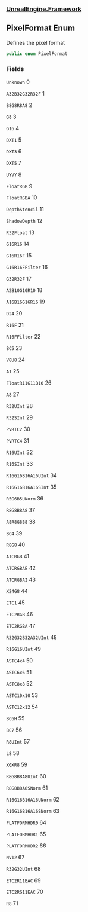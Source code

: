 ### [UnrealEngine.Framework](./UnrealEngine-Framework.md 'UnrealEngine.Framework')
## PixelFormat Enum
Defines the pixel format  
```csharp
public enum PixelFormat
```
### Fields
<a name='PixelFormat-Unknown'></a>
`Unknown` 0  
  
  
<a name='PixelFormat-A32B32G32R32F'></a>
`A32B32G32R32F` 1  
  
  
<a name='PixelFormat-B8G8R8A8'></a>
`B8G8R8A8` 2  
  
  
<a name='PixelFormat-G8'></a>
`G8` 3  
  
  
<a name='PixelFormat-G16'></a>
`G16` 4  
  
  
<a name='PixelFormat-DXT1'></a>
`DXT1` 5  
  
  
<a name='PixelFormat-DXT3'></a>
`DXT3` 6  
  
  
<a name='PixelFormat-DXT5'></a>
`DXT5` 7  
  
  
<a name='PixelFormat-UYVY'></a>
`UYVY` 8  
  
  
<a name='PixelFormat-FloatRGB'></a>
`FloatRGB` 9  
  
  
<a name='PixelFormat-FloatRGBA'></a>
`FloatRGBA` 10  
  
  
<a name='PixelFormat-DepthStencil'></a>
`DepthStencil` 11  
  
  
<a name='PixelFormat-ShadowDepth'></a>
`ShadowDepth` 12  
  
  
<a name='PixelFormat-R32Float'></a>
`R32Float` 13  
  
  
<a name='PixelFormat-G16R16'></a>
`G16R16` 14  
  
  
<a name='PixelFormat-G16R16F'></a>
`G16R16F` 15  
  
  
<a name='PixelFormat-G16R16FFilter'></a>
`G16R16FFilter` 16  
  
  
<a name='PixelFormat-G32R32F'></a>
`G32R32F` 17  
  
  
<a name='PixelFormat-A2B10G10R10'></a>
`A2B10G10R10` 18  
  
  
<a name='PixelFormat-A16B16G16R16'></a>
`A16B16G16R16` 19  
  
  
<a name='PixelFormat-D24'></a>
`D24` 20  
  
  
<a name='PixelFormat-R16F'></a>
`R16F` 21  
  
  
<a name='PixelFormat-R16FFilter'></a>
`R16FFilter` 22  
  
  
<a name='PixelFormat-BC5'></a>
`BC5` 23  
  
  
<a name='PixelFormat-V8U8'></a>
`V8U8` 24  
  
  
<a name='PixelFormat-A1'></a>
`A1` 25  
  
  
<a name='PixelFormat-FloatR11G11B10'></a>
`FloatR11G11B10` 26  
  
  
<a name='PixelFormat-A8'></a>
`A8` 27  
  
  
<a name='PixelFormat-R32UInt'></a>
`R32UInt` 28  
  
  
<a name='PixelFormat-R32SInt'></a>
`R32SInt` 29  
  
  
<a name='PixelFormat-PVRTC2'></a>
`PVRTC2` 30  
  
  
<a name='PixelFormat-PVRTC4'></a>
`PVRTC4` 31  
  
  
<a name='PixelFormat-R16UInt'></a>
`R16UInt` 32  
  
  
<a name='PixelFormat-R16SInt'></a>
`R16SInt` 33  
  
  
<a name='PixelFormat-R16G16B16A16UInt'></a>
`R16G16B16A16UInt` 34  
  
  
<a name='PixelFormat-R16G16B16A16SInt'></a>
`R16G16B16A16SInt` 35  
  
  
<a name='PixelFormat-R5G6B5UNorm'></a>
`R5G6B5UNorm` 36  
  
  
<a name='PixelFormat-R8G8B8A8'></a>
`R8G8B8A8` 37  
  
  
<a name='PixelFormat-A8R8G8B8'></a>
`A8R8G8B8` 38  
  
  
<a name='PixelFormat-BC4'></a>
`BC4` 39  
  
  
<a name='PixelFormat-R8G8'></a>
`R8G8` 40  
  
  
<a name='PixelFormat-ATCRGB'></a>
`ATCRGB` 41  
  
  
<a name='PixelFormat-ATCRGBAE'></a>
`ATCRGBAE` 42  
  
  
<a name='PixelFormat-ATCRGBAI'></a>
`ATCRGBAI` 43  
  
  
<a name='PixelFormat-X24G8'></a>
`X24G8` 44  
  
  
<a name='PixelFormat-ETC1'></a>
`ETC1` 45  
  
  
<a name='PixelFormat-ETC2RGB'></a>
`ETC2RGB` 46  
  
  
<a name='PixelFormat-ETC2RGBA'></a>
`ETC2RGBA` 47  
  
  
<a name='PixelFormat-R32G32B32A32UInt'></a>
`R32G32B32A32UInt` 48  
  
  
<a name='PixelFormat-R16G16UInt'></a>
`R16G16UInt` 49  
  
  
<a name='PixelFormat-ASTC4x4'></a>
`ASTC4x4` 50  
  
  
<a name='PixelFormat-ASTC6x6'></a>
`ASTC6x6` 51  
  
  
<a name='PixelFormat-ASTC8x8'></a>
`ASTC8x8` 52  
  
  
<a name='PixelFormat-ASTC10x10'></a>
`ASTC10x10` 53  
  
  
<a name='PixelFormat-ASTC12x12'></a>
`ASTC12x12` 54  
  
  
<a name='PixelFormat-BC6H'></a>
`BC6H` 55  
  
  
<a name='PixelFormat-BC7'></a>
`BC7` 56  
  
  
<a name='PixelFormat-R8UInt'></a>
`R8UInt` 57  
  
  
<a name='PixelFormat-L8'></a>
`L8` 58  
  
  
<a name='PixelFormat-XGXR8'></a>
`XGXR8` 59  
  
  
<a name='PixelFormat-R8G8B8A8UInt'></a>
`R8G8B8A8UInt` 60  
  
  
<a name='PixelFormat-R8G8B8A8SNorm'></a>
`R8G8B8A8SNorm` 61  
  
  
<a name='PixelFormat-R16G16B16A16UNorm'></a>
`R16G16B16A16UNorm` 62  
  
  
<a name='PixelFormat-R16G16B16A16SNorm'></a>
`R16G16B16A16SNorm` 63  
  
  
<a name='PixelFormat-PLATFORMHDR0'></a>
`PLATFORMHDR0` 64  
  
  
<a name='PixelFormat-PLATFORMHDR1'></a>
`PLATFORMHDR1` 65  
  
  
<a name='PixelFormat-PLATFORMHDR2'></a>
`PLATFORMHDR2` 66  
  
  
<a name='PixelFormat-NV12'></a>
`NV12` 67  
  
  
<a name='PixelFormat-R32G32UInt'></a>
`R32G32UInt` 68  
  
  
<a name='PixelFormat-ETC2R11EAC'></a>
`ETC2R11EAC` 69  
  
  
<a name='PixelFormat-ETC2RG11EAC'></a>
`ETC2RG11EAC` 70  
  
  
<a name='PixelFormat-R8'></a>
`R8` 71  
  
  
